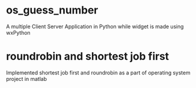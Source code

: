 os_guess_number
===============

A multiple Client Server Application in Python while widget is made using wxPython  



roundrobin and shortest job first
===============
Implemented shortest job first and roundrobin as a part of operating system project in matlab
